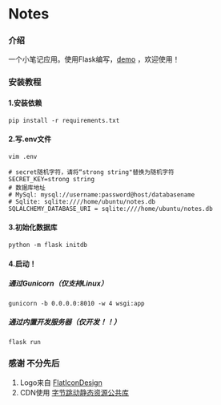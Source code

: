 # Notes

### 介绍
一个小笔记应用。使用Flask编写，[demo](https://notes.yanjiajia.cn/) ，欢迎使用！

### 安装教程
#### 1.安装依赖
```shell
pip install -r requirements.txt
```
#### 2.写.env文件
```shell
vim .env

# secret随机字符，请将“strong string"替换为随机字符
SECRET_KEY=strong string 
# 数据库地址
# MySql: mysql://username:password@host/databasename
# Sqlite: sqlite:////home/ubuntu/notes.db
SQLALCHEMY_DATABASE_URI = sqlite:////home/ubuntu/notes.db
```
#### 3.初始化数据库
```shell
python -m flask initdb
```
#### 4.启动！
##### 通过Gunicorn（仅支持Linux）
```shell
gunicorn -b 0.0.0.0:8010 -w 4 wsgi:app
```
##### 通过内置开发服务器（仅开发！！）
```shell
flask run
```
### 感谢 不分先后
1. Logo来自 [FlatIconDesign](http://flat-icon-design.com/?p=794)
2. CDN使用 [字节跳动静态资源公共库](http://cdn.bytedance.com/)
